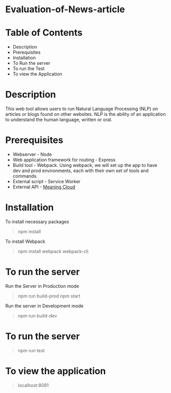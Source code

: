 # Evaluation-of-News-article

# Table of Contents
 * Description
 * Prerequisites
 * Installation
 * To Run the server
 * To run the Test
 * To view the Application

# Description
This web tool allows users to run Natural Language Processing (NLP) on articles or blogs found on other websites. NLP is the ability of an application to understand the human language, written or oral.

# Prerequisites
* Webserver - Node
* Web application framework for routing - Express
* Build tool - Webpack. Using webpack, we will set up the app to have dev and prod environments, each with their own set of tools and commands.
* External script - Service Worker
* External API - [Meaning Cloud](https://www.meaningcloud.com/developer/sentiment-analysis)

# Installation
To install necessary packages
 > npm install

To install Webpack
 > npm install webpack webpack-cli

# To run the server
Run the Server in Production mode
> npm run build-prod
> npm start

Run the server in Development mode
> npm run build-dev

# To run the server
> npm run test

# To view the application
 > localhost:8081

